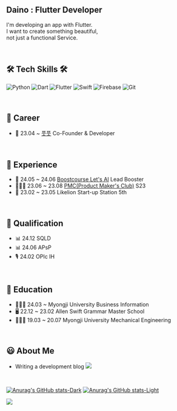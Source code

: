 ## Daino : Flutter Developer
I'm developing an app with Flutter.<br>
I want to create something beautiful,<br>
not just a functional Service.<br>

<br>

## 🛠️ Tech Skills 🛠️
![Python](https://img.shields.io/badge/Dart-0175C2?style=flat-square&logo=Python&logoColor=white)
![Dart](https://img.shields.io/badge/Dart-0175C2?style=flat-square&logo=Dart&logoColor=white)
![Flutter](https://img.shields.io/badge/Flutter-53B7F7?style=flat-square&logo=Flutter&logoColor=white) 
![Swift](https://img.shields.io/badge/Swift-FA7343?style=flat-square&logo=Swift&logoColor=white)
![Firebase](https://img.shields.io/badge/Firebase-2C394B?style=flat-square&logo=Firebase&logoColor=FFCA28)
![Git](https://img.shields.io/badge/Git-F05032?style=flat-square&logo=Git&logoColor=white) 

<br>

## 🚴 Career
- 🏢 23.04 ~  [풋풋](https://nomadmap.co.kr) Co-Founder & Developer
  
<br>

## 🙋 Experience
- 🤖 24.05 ~ 24.06 [Boostcourse Let's AI](https://www.boostcourse.org/certificate/A20240626-799133?langCode=en) Lead Booster
- 🧑🏻‍💻 23.06 ~ 23.08 [PMC(Product Maker's Club)](https://disquiet.io/club/makerhouse) S23
- 🚀 23.02 ~ 23.05 Likelion Start-up Station 5th
  
<br>

## 🪪 Qualification
- 📊 24.12 SQLD
- 📊 24.06 APsP
- 🎙️ 24.02 OPIc IH 

<br>

## 📝 Education
- 👨🏻‍🎓 24.03 ~       Myongji University Business Information
- 🖥 22.12 ~ 23.02 Allen Swift Grammar Master School
- 👨🏻‍🎓 19.03 ~ 20.07 Myongji University Mechanical Engineering
   
<br>

## 😃 About Me
- Writing a development blog 
<a href="https://daino.tistory.com/"><img src="https://img.shields.io/badge/Tistory%20Blog-F05A22?style=flat-square&logo=Tistory&logoColor=white&link=https://daino.tistory.com/"/></a>

<br>

[![Anurag's GitHub stats-Dark](https://github-readme-stats.vercel.app/api?username=DainoJung&show_icons=true&theme=dark#gh-dark-mode-only)](https://github.com/anuraghazra/github-readme-stats#gh-dark-mode-only)
[![Anurag's GitHub stats-Light](https://github-readme-stats.vercel.app/api?username=DainoJung&show_icons=true&theme=default#gh-light-mode-only)](https://github.com/anuraghazra/github-readme-stats#gh-light-mode-only)

<a href="https://hits.seeyoufarm.com"><img src="https://hits.seeyoufarm.com/api/count/incr/badge.svg?url=https%3A%2F%2Fgithub.com%2FDainoJung&count_bg=%2379C83D&title_bg=%23555555&icon=&icon_color=%23E7E7E7&title=hits&edge_flat=false"/></a>
